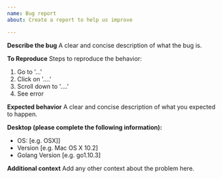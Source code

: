 ```yaml
---
name: Bug report
about: Create a report to help us improve

---
```


**Describe the bug**
A clear and concise description of what the bug is.

**To Reproduce**
Steps to reproduce the behavior:
1. Go to '...'
2. Click on '....'
3. Scroll down to '....'
4. See error

**Expected behavior**
A clear and concise description of what you expected to happen.

**Desktop (please complete the following information):**
 - OS: [e.g. OSX]]
 - Version [e.g. Mac OS X 10.2]
 - Golang Version [e.g. go1.10.3]

**Additional context**
Add any other context about the problem here.
